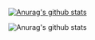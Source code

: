 [![Anurag's github stats](https://github-readme-stats.vercel.app/api?username=HinataKikuchi)](https://github.com/anuraghazra/github-readme-stats)


![Anurag's github stats](https://github-readme-stats.vercel.app/api?username=HinataKikuchi&show_icons=true&theme=radical)